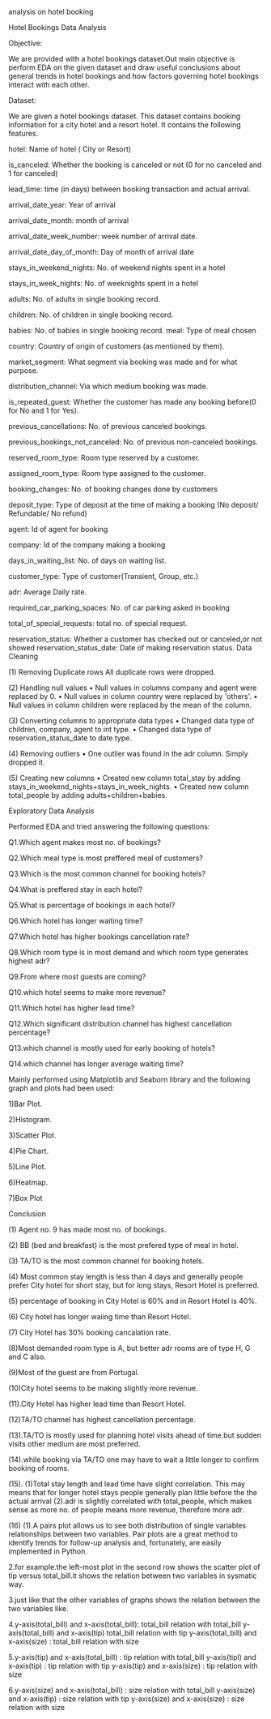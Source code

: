analysis on hotel booking

Hotel Bookings Data Analysis

Objective:

We are provided with a hotel bookings dataset.Out main objective is perform EDA on the given dataset and draw useful conclusions about general trends in hotel bookings and how factors governing hotel bookings interact with each other.

Dataset: 

We are given a hotel bookings dataset. This dataset contains booking information for a city hotel and a resort hotel. It contains the following features.

hotel: Name of hotel ( City or Resort)

is_canceled: Whether the booking is canceled or not (0 for no canceled and 1 for canceled)

lead_time: time (in days) between booking transaction and actual arrival.

arrival_date_year: Year of arrival

arrival_date_month: month of arrival

arrival_date_week_number: week number of arrival date.

arrival_date_day_of_month: Day of month of arrival date

stays_in_weekend_nights: No. of weekend nights spent in a hotel

stays_in_week_nights: No. of weeknights spent in a hotel

adults: No. of adults in single booking record.

children: No. of children in single booking record.

babies: No. of babies in single booking record.
meal: Type of meal chosen

country: Country of origin of customers (as mentioned by them).

market_segment: What segment via booking was made and for what purpose.

distribution_channel: Via which medium booking was made.

is_repeated_guest: Whether the customer has made any booking before(0 for No and 1 for Yes).

previous_cancellations: No. of previous canceled bookings.

previous_bookings_not_canceled: No. of previous non-canceled bookings.

reserved_room_type: Room type reserved by a customer.

assigned_room_type: Room type assigned to the customer.

booking_changes: No. of booking changes done by customers

deposit_type: Type of deposit at the time of making a booking (No deposit/ Refundable/ No refund)

agent: Id of agent for booking

company: Id of the company making a booking

days_in_waiting_list: No. of days on waiting list.

customer_type: Type of customer(Transient, Group, etc.)

adr: Average Daily rate.

required_car_parking_spaces: No. of car parking asked in booking

total_of_special_requests: total no. of special request.

reservation_status: Whether a customer has checked out or canceled,or not showed reservation_status_date: Date of making reservation status.
Data Cleaning

(1) Removing Duplicate rows All duplicate rows were dropped.

(2) Handling null values • Null values in columns company and agent were replaced by 0. • Null values in column country were replaced by 'others'. • Null values in column children were replaced by the mean of the column.

(3) Converting columns to appropriate data types • Changed data type of children, company, agent to int type. • Changed data type of reservation_status_date to date type.

(4) Removing outliers • One outlier was found in the adr column. Simply dropped it.

(5) Creating new columns • Created new column total_stay by adding stays_in_weekend_nights+stays_in_week_nights. • Created new column total_people by adding adults+children+babies.

Exploratory Data Analysis

Performed EDA and tried answering the following questions:

Q1.Which agent makes most no. of bookings?

Q2.Which meal type is most preffered meal of customers?

Q3.Which is the most common channel for booking hotels?

Q4.What is preffered stay in each hotel?

Q5.What is percentage of bookings in each hotel?

Q6.Which hotel has longer waiting time?

Q7.Which hotel has higher bookings cancellation rate?

Q8.Which room type is in most demand and which room type generates highest adr?

Q9.From where most guests are coming?

Q10.which hotel seems to make more revenue?

Q11.Which hotel has higher lead time?

Q12.Which significant distribution channel has highest cancellation percentage?

Q13.which channel is mostly used for early booking of hotels?

Q14.which channel has longer average waiting time?

Mainly performed using Matplotlib and Seaborn library and the following graph and plots had been used:

1)Bar Plot.

2)Histogram.

3)Scatter Plot.

4)Pie Chart.

5)Line Plot.

6)Heatmap.

7)Box Plot

Conclusion

(1) Agent no. 9 has made most no. of bookings.

(2) BB (bed and breakfast) is the most prefered type of meal in hotel.

(3) TA/TO is the most common channel for booking hotels.

(4) Most common stay length is less than 4 days and generally people prefer City hotel for short stay, but for long stays, Resort Hotel is preferred.

(5) percentage of booking in City Hotel is 60% and in Resort Hotel is 40%.

(6) City hotel has longer waiing time than Resort Hotel.

(7) City Hotel has 30% booking cancalation rate.

(8)Most demanded room type is A, but better adr rooms are of type H, G and C also.

(9)Most of the guest are from Portugal.

(10)City hotel seems to be making slightly more revenue.

(11).City Hotel has higher lead time than Resort Hotel.

(12)TA/TO channel has highest cancellation percentage.

(13).TA/TO is mostly used for planning hotel visits ahead of time.but sudden visits other medium are most preferred.

(14).while booking via TA/TO one may have to wait a little longer to confirm booking of rooms.

(15). (1)Total stay length and lead time have slight correlation. This may means that for longer hotel stays people generally plan little before the the actual arrival (2).adr is slightly correlated with total_people, which makes sense as more no. of people means more revenue, therefore more adr.

(16) (1).A pairs plot allows us to see both distribution of single variables relationships between two variables. Pair plots are a great method to identify trends for follow-up analysis and, fortunately, are easily implemented in Python.

2.for example.the left-most plot in the second row shows the scatter plot of tip versus total_bill.it shows the relation between two variables in sysmatic way.

3.just like that the other variables of graphs shows the relation between the two variables like.

4.y-axis(total_bill) and x-axis(total_bill): total_bill relation with total_bill y-axis(total_bill) and x-axis(tip) total_bill relation with tip y-axis(total_bill) and x-axis(size) : total_bill relation with size

5.y-axis(tip) and x-axis(total_bill) : tip relation with total_bill y-axis(tipl) and x-axis(tip) : tip relation with tip y-axis(tip) and x-axis(size) : tip relation with size

6.y-axis(size) and x-axis(total_bill) : size relation with total_bill y-axis(size) and x-axis(tip) : size relation with tip y-axis(size) and x-axis(size) : size relation with size
